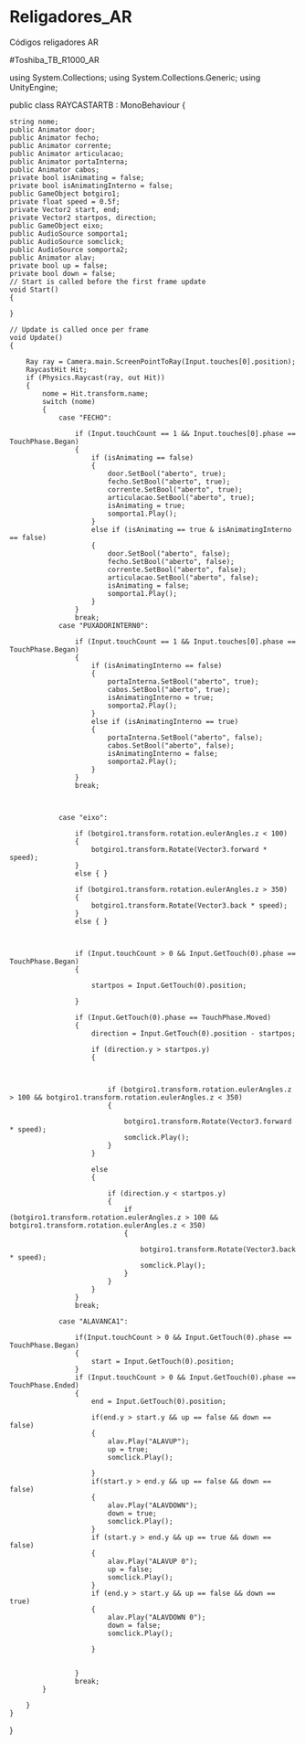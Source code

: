 # Religadores_AR

Códigos religadores AR 

#Toshiba_TB_R1000_AR

using System.Collections;
using System.Collections.Generic;
using UnityEngine;

public class RAYCASTARTB : MonoBehaviour
{

    string nome;
    public Animator door;
    public Animator fecho;
    public Animator corrente;
    public Animator articulacao;
    public Animator portaInterna;
    public Animator cabos;
    private bool isAnimating = false;
    private bool isAnimatingInterno = false;
    public GameObject botgiro1;
    private float speed = 0.5f;
    private Vector2 start, end;
    private Vector2 startpos, direction;
    public GameObject eixo;
    public AudioSource somporta1;
    public AudioSource somclick;
    public AudioSource somporta2;
    public Animator alav;
    private bool up = false;
    private bool down = false;
    // Start is called before the first frame update
    void Start()
    {
       
    }

    // Update is called once per frame
    void Update()
    {

        Ray ray = Camera.main.ScreenPointToRay(Input.touches[0].position);
        RaycastHit Hit;
        if (Physics.Raycast(ray, out Hit))
        {
            nome = Hit.transform.name;
            switch (nome)
            {
                case "FECHO":

                    if (Input.touchCount == 1 && Input.touches[0].phase == TouchPhase.Began)
                    {
                        if (isAnimating == false)
                        {
                            door.SetBool("aberto", true);
                            fecho.SetBool("aberto", true);
                            corrente.SetBool("aberto", true);
                            articulacao.SetBool("aberto", true);
                            isAnimating = true;
                            somporta1.Play();
                        }
                        else if (isAnimating == true & isAnimatingInterno == false)
                        {
                            door.SetBool("aberto", false);
                            fecho.SetBool("aberto", false);
                            corrente.SetBool("aberto", false);
                            articulacao.SetBool("aberto", false);
                            isAnimating = false;
                            somporta1.Play();
                        }
                    }
                    break;
                case "PUXADORINTERN0":

                    if (Input.touchCount == 1 && Input.touches[0].phase == TouchPhase.Began)
                    {
                        if (isAnimatingInterno == false)
                        {
                            portaInterna.SetBool("aberto", true);
                            cabos.SetBool("aberto", true);
                            isAnimatingInterno = true;
                            somporta2.Play();
                        }
                        else if (isAnimatingInterno == true)
                        {
                            portaInterna.SetBool("aberto", false);
                            cabos.SetBool("aberto", false);
                            isAnimatingInterno = false;
                            somporta2.Play();
                        }
                    }
                    break;

               

                case "eixo":

                    if (botgiro1.transform.rotation.eulerAngles.z < 100)
                    {
                        botgiro1.transform.Rotate(Vector3.forward * speed);
                    }
                    else { }

                    if (botgiro1.transform.rotation.eulerAngles.z > 350)
                    {
                        botgiro1.transform.Rotate(Vector3.back * speed);
                    }
                    else { }

                    

                    if (Input.touchCount > 0 && Input.GetTouch(0).phase == TouchPhase.Began)
                    {
                       
                        startpos = Input.GetTouch(0).position;

                    }

                    if (Input.GetTouch(0).phase == TouchPhase.Moved)
                    {
                        direction = Input.GetTouch(0).position - startpos;

                        if (direction.y > startpos.y)
                        {
                          
                            

                            if (botgiro1.transform.rotation.eulerAngles.z > 100 && botgiro1.transform.rotation.eulerAngles.z < 350)
                            {
                                
                                botgiro1.transform.Rotate(Vector3.forward * speed);
                                somclick.Play();
                            }
                        }

                        else
                        {

                            if (direction.y < startpos.y)
                            {
                                if (botgiro1.transform.rotation.eulerAngles.z > 100 && botgiro1.transform.rotation.eulerAngles.z < 350)
                                {
                                    
                                    botgiro1.transform.Rotate(Vector3.back * speed);
                                    somclick.Play();
                                }
                            }
                        }
                    }
                    break;

                case "ALAVANCA1":

                    if(Input.touchCount > 0 && Input.GetTouch(0).phase == TouchPhase.Began)
                    {
                        start = Input.GetTouch(0).position;
                    }
                    if (Input.touchCount > 0 && Input.GetTouch(0).phase == TouchPhase.Ended)
                    {
                        end = Input.GetTouch(0).position;

                        if(end.y > start.y && up == false && down == false)
                        {
                            alav.Play("ALAVUP");
                            up = true;
                            somclick.Play();

                        }
                        if(start.y > end.y && up == false && down == false)
                        {
                            alav.Play("ALAVDOWN");
                            down = true;
                            somclick.Play();
                        }
                        if (start.y > end.y && up == true && down == false)
                        {
                            alav.Play("ALAVUP 0");
                            up = false;
                            somclick.Play();
                        }
                        if (end.y > start.y && up == false && down == true)
                        {
                            alav.Play("ALAVDOWN 0");
                            down = false;
                            somclick.Play();

                        }
                        

                    }
                    break;
            }

        }
    }
}